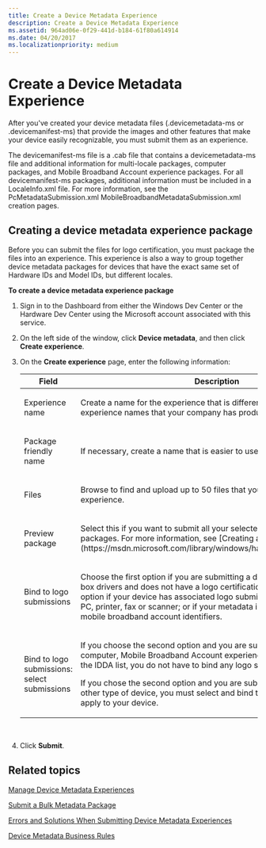 ```yaml
---
title: Create a Device Metadata Experience
description: Create a Device Metadata Experience
ms.assetid: 964ad06e-0f29-441d-b184-61f80a614914
ms.date: 04/20/2017
ms.localizationpriority: medium
---
```


# Create a Device Metadata Experience


After you've created your device metadata files (.devicemetadata-ms or .devicemanifest-ms) that provide the images and other features that make your device easily recognizable, you must submit them as an experience.

The devicemanifest-ms file is a .cab file that contains a devicemetadata-ms file and additional information for multi-locale packages, computer packages, and Mobile Broadband Account experience packages. For all devicemanifest-ms packages, additional information must be included in a LocaleInfo.xml file. For more information, see the PcMetadataSubmission.xml MobileBroadbandMetadataSubmission.xml creation pages.

## <span id="Creating_a_device_metadata_experience_package"></span><span id="creating_a_device_metadata_experience_package"></span><span id="CREATING_A_DEVICE_METADATA_EXPERIENCE_PACKAGE"></span>Creating a device metadata experience package


Before you can submit the files for logo certification, you must package the files into an experience. This experience is also a way to group together device metadata packages for devices that have the exact same set of Hardware IDs and Model IDs, but different locales.

**To create a device metadata experience package**

1.  Sign in to the Dashboard from either the Windows Dev Center or the Hardware Dev Center using the Microsoft account associated with this service.

2.  On the left side of the window, click **Device metadata**, and then click **Create experience**.

3.  On the **Create experience** page, enter the following information:

    <table>
    <colgroup>
    <col width="50%" />
    <col width="50%" />
    </colgroup>
    <thead>
    <tr class="header">
    <th>Field</th>
    <th>Description</th>
    </tr>
    </thead>
    <tbody>
    <tr class="odd">
    <td><p>Experience name</p></td>
    <td><p>Create a name for the experience that is different from all other experience names that your company has produced.</p></td>
    </tr>
    <tr class="even">
    <td><p>Package friendly name</p></td>
    <td><p>If necessary, create a name that is easier to use and remember.</p></td>
    </tr>
    <tr class="odd">
    <td><p>Files</p></td>
    <td><p>Browse to find and upload up to 50 files that you want to include in your experience.</p></td>
    </tr>
    <tr class="even">
    <td><p>Preview package</p></td>
    <td><p>Select this if you want to submit all your selected packages as preview packages. For more information, see [Creating a Preview Package](https://msdn.microsoft.com/library/windows/hardware/br230780.aspx).</p></td>
    </tr>
    <tr class="odd">
    <td><p>Bind to logo submissions</p></td>
    <td><p>Choose the first option if you are submitting a device that only uses in-box drivers and does not have a logo certification. Choose the second option if your device has associated logo submissions; your device is a PC, printer, fax or scanner; or if your metadata is for a collection of mobile broadband account identifiers.</p></td>
    </tr>
    <tr class="even">
    <td><p>Bind to logo submissions: select submissions</p></td>
    <td><p>If you choose the second option and you are submitting metadata for a computer, Mobile Broadband Account experience, or a printer or fax on the IDDA list, you do not have to bind any logo submissions.</p>
    <p>If you chose the second option and you are submitting metadata for any other type of device, you must select and bind the logo submissions that apply to your device.</p></td>
    </tr>
    </tbody>
    </table>

     

4.  Click **Submit**.

## <span id="related_topics"></span>Related topics


[Manage Device Metadata Experiences](https://msdn.microsoft.com/library/windows/hardware/br230797.aspx)

[Submit a Bulk Metadata Package](https://msdn.microsoft.com/library/windows/hardware/hh801895.aspx)

[Errors and Solutions When Submitting Device Metadata Experiences](https://msdn.microsoft.com/library/windows/hardware/br230786.aspx)

[Device Metadata Business Rules](https://msdn.microsoft.com/library/windows/hardware/br230767.aspx)

 

 






